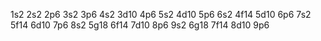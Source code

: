 1s2
2s2
2p6
3s2
3p6
4s2
3d10
4p6
5s2
4d10
5p6
6s2
4f14
5d10
6p6
7s2
5f14
6d10
7p6
8s2
5g18
6f14
7d10
8p6
9s2
6g18
7f14
8d10
9p6
